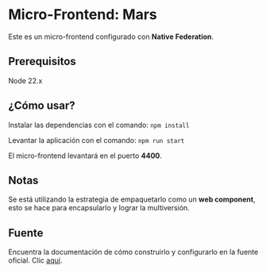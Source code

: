 # Micro-Frontend: Mars

Este es un micro-frontend configurado con **Native Federation**.

## Prerequisitos

Node 22.x

## ¿Cómo usar?

Instalar las dependencias con el comando: `npm install`

Levantar la aplicación con el comando: `npm run start`

El micro-frontend levantará en el puerto **4400**.

## Notas

Se está utilizando la estrategia de empaquetarlo como un **web component**, esto se hace para encapsularlo y lograr la multiversión.

## Fuente

Encuentra la documentación de cómo construirlo y configurarlo en la fuente oficial. Clic [aquí](https://www.npmjs.com/package/@angular-architects/native-federation).
